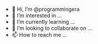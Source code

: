 - 👋 Hi, I’m @programmingera
- 👀 I’m interested in ...
- 🌱 I’m currently learning ...
- 💞️ I’m looking to collaborate on ...
- 📫 How to reach me ...

<!---
programmingera/programmingera is a ✨ special ✨ repository because its `README.md` (this file) appears on your GitHub profile.
You can click the Preview link to take a look at your changes.
--->

